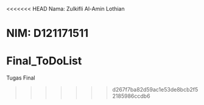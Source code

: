 <<<<<<< HEAD
Nama: Zulkifli Al-Amin Lothian

NIM:  D121171511
=======
# Final_ToDoList
Tugas Final
>>>>>>> d267f7ba82d59ac1e53de8bcb2f52185986ccdb6
